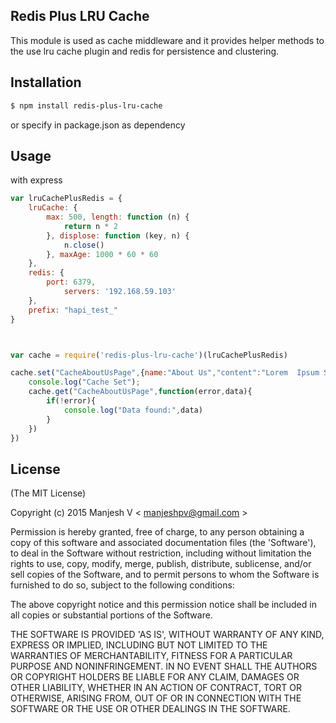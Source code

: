 ## Redis Plus LRU Cache

This module is used as cache middleware and it provides helper methods to the use lru cache plugin and redis for persistence and clustering.

## Installation

```sh
$ npm install redis-plus-lru-cache
```

or specify in package.json as dependency

## Usage

with express

```js
var lruCachePlusRedis = {
    lruCache: {
        max: 500, length: function (n) {
            return n * 2
        }, displose: function (key, n) {
            n.close()
        }, maxAge: 1000 * 60 * 60
    },
    redis: {
        port: 6379,
            servers: '192.168.59.103'
    },
    prefix: "hapi_test_"
}



var cache = require('redis-plus-lru-cache')(lruCachePlusRedis)

cache.set("CacheAboutUsPage",{name:"About Us","content":"Lorem  Ipsum Sample Text"},function(){
    console.log("Cache Set");
    cache.get("CacheAboutUsPage",function(error,data){
        if(!error){
            console.log("Data found:",data)
        }
    })
})

```

## License
(The MIT License)

Copyright (c) 2015 Manjesh V < [manjeshpv@gmail.com](mailto:manjeshpv@gmail.com) >

Permission is hereby granted, free of charge, to any person obtaining a copy of this software and associated documentation files (the 'Software'), to deal in the Software without restriction, including without limitation the rights to use, copy, modify, merge, publish, distribute, sublicense, and/or sell copies of the Software, and to permit persons to whom the Software is furnished to do so, subject to the following conditions:

The above copyright notice and this permission notice shall be included in all copies or substantial portions of the Software.

THE SOFTWARE IS PROVIDED 'AS IS', WITHOUT WARRANTY OF ANY KIND, EXPRESS OR IMPLIED, INCLUDING BUT NOT LIMITED TO THE WARRANTIES OF MERCHANTABILITY, FITNESS FOR A PARTICULAR PURPOSE AND NONINFRINGEMENT. IN NO EVENT SHALL THE AUTHORS OR COPYRIGHT HOLDERS BE LIABLE FOR ANY CLAIM, DAMAGES OR OTHER LIABILITY, WHETHER IN AN ACTION OF CONTRACT, TORT OR OTHERWISE, ARISING FROM, OUT OF OR IN CONNECTION WITH THE SOFTWARE OR THE USE OR OTHER DEALINGS IN THE SOFTWARE.
